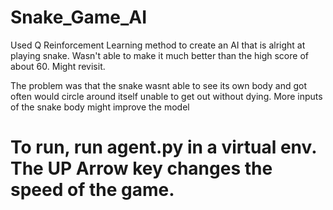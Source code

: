 # Snake_Game_AI
Used Q Reinforcement Learning method to create an AI that is alright at playing snake. Wasn't able to make it much better than the high score of about 60. Might revisit.

The problem was that the snake wasnt able to see its own body and got often would circle around itself unable to get out without dying. More inputs of the snake body might improve the model

# To run, run agent.py in a virtual env. The UP Arrow key changes the speed of the game.
